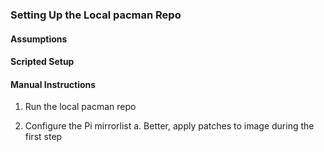 ### Setting Up the Local pacman Repo

#### Assumptions

#### Scripted Setup

#### Manual Instructions

1. Run the local pacman repo

2. Configure the Pi mirrorlist
  a. Better, apply patches to image during the first step

